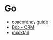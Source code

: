 # Go

  * [concurency guide](https://github.com/luk4z7/go-concurrency-guide)
  * [Bob - ORM](https://bob.stephenafamo.com/docs/)
  * [mocktail](https://traefik.io/blog/mocktail-the-mock-generator-for-strongly-typed-mocks/)

